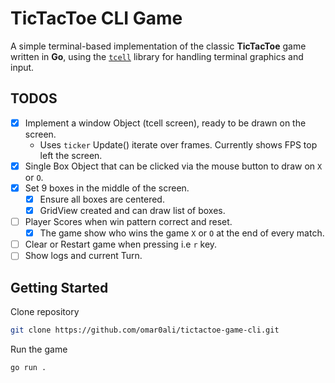 # TicTacToe CLI Game

A simple terminal-based implementation of the classic **TicTacToe** game written in **Go**, using the [`tcell`](https://github.com/gdamore/tcell) library for handling terminal graphics and input.

## TODOS
- [x] Implement a window Object (tcell screen), ready to be drawn on the screen.
    - Uses `ticker` Update() iterate over frames. Currently shows FPS top left the screen.
- [X] Single Box Object that can be clicked via the mouse button to draw on `X` or `O`.
- [X] Set 9 boxes in the middle of the screen.
    - [X] Ensure all boxes are centered.
    - [X] GridView created and can draw list of boxes.
- [ ] Player Scores when win pattern correct and reset.
    - [X] The game show who wins the game `X` or `O` at the end of every match.
- [ ] Clear or Restart game when pressing i.e `r` key.
- [ ] Show logs and current Turn.

## Getting Started

Clone repository

```bash
git clone https://github.com/omar0ali/tictactoe-game-cli.git
```

Run the game

```bash
go run .
```

